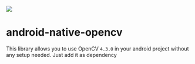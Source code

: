 [![](https://jitpack.io/v/kuamanet/android-native-opencv.svg)](https://jitpack.io/#kuamanet/android-native-opencv)
# android-native-opencv
This library allows you to use OpenCV `4.3.0` in your android project without
any setup needed. Just add it as dependency
